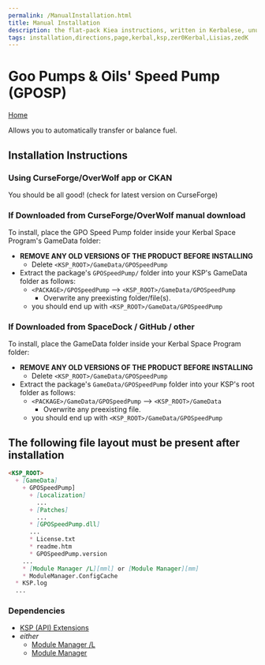 ```yaml
---
permalink: /ManualInstallation.html
title: Manual Installation
description: the flat-pack Kiea instructions, written in Kerbalese, unusally present
tags: installation,directions,page,kerbal,ksp,zer0Kerbal,Lisias,zedK
---
```

<!-- ManualInstallation.md v1.1.8.1
Goo Pumps & Oils' Speed Pump (GPOSP)
created: 01 Oct 2019
updated: 11 Apr 2022 -->

<!-- based upon work by Lisias -->

# Goo Pumps & Oils' Speed Pump (GPOSP)

[Home](./index.md)

Allows you to automatically transfer or balance fuel.

## Installation Instructions

### Using CurseForge/OverWolf app or CKAN

You should be all good! (check for latest version on CurseForge)

### If Downloaded from CurseForge/OverWolf manual download

To install, place the GPO Speed Pump  folder inside your Kerbal Space Program's GameData folder:

* **REMOVE ANY OLD VERSIONS OF THE PRODUCT BEFORE INSTALLING**
  * Delete `<KSP_ROOT>/GameData/GPOSpeedPump`
* Extract the package's `GPOSpeedPump/` folder into your KSP's GameData folder as follows:
  * `<PACKAGE>/GPOSpeedPump` --> `<KSP_ROOT>/GameData/GPOSpeedPump`
    * Overwrite any preexisting folder/file(s).
  * you should end up with `<KSP_ROOT>/GameData/GPOSpeedPump`

### If Downloaded from SpaceDock / GitHub / other

To install, place the GameData folder inside your Kerbal Space Program folder:

* **REMOVE ANY OLD VERSIONS OF THE PRODUCT BEFORE INSTALLING**
  * Delete `<KSP_ROOT>/GameData/GPOSpeedPump`
* Extract the package's `GameData/GPOSpeedPump` folder into your KSP's root folder as follows:
  * `<PACKAGE>/GameData/GPOSpeedPump` --> `<KSP_ROOT>/GameData`
    * Overwrite any preexisting file.
  * you should end up with `<KSP_ROOT>/GameData/GPOSpeedPump`

## The following file layout must be present after installation

```markdown
<KSP_ROOT>
  + [GameData]
    + GPOSpeedPump]
      + [Localization]
        ...
      + [Patches]
        ...
      * [GPOSpeedPump.dll]
      ...
      * License.txt
      * readme.htm
      * GPOSpeedPump.version
    ...
    * [Module Manager /L][mml] or [Module Manager][mm]
    * ModuleManager.ConfigCache
  * KSP.log
  ...
```

### Dependencies

* [KSP (API) Extensions][kspe]
* *either*
  * [Module Manager /L][mml]
  * [Module Manager][mm]

[kspe]: http://ksp.lisias.net/add-ons/KSPAPIExtensions "KSPAPIExtensions"
[mml]: https://github.com/net-lisias-ksp/ModuleManager "Module Manager /L"
[mm]: https://forum.kerbalspaceprogram.com/index.php?/topic/50533-*/ "Module Manager"